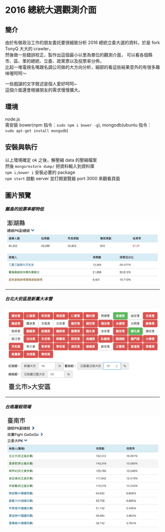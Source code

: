 # 2016 總統大選觀測介面

## 簡介

由於有做政治工作的朋友委託要很細致分析 2016 總統立委大選的資料，於是 fork TonyQ 大大的 crawler，  
然後做一些錯誤校正，製作出這個最小以里為單位的觀測介面，
可以看各個縣市、區、里的總統、立委、政黨票以及投票率分佈，  
比起一堆電視名嘴跟名調公司做的大方向分析，細部的看這些結果意外的有很多趣味喔呵呵～  

一些戲謔的文字敘述是個人愛好呵呵~  
這個介面還會根據朋友的需求慢慢擴大。  

## 環境
node.js  
需安裝 bower(npm 指令：`sudo npm i bower -g`), mongodb(ubuntu 指令：`sudo apt-get install mongodb`)  

## 安裝與執行

以上環境確定 ok 之後，解壓縮 data 的壓縮檔案  
然後 `mongorestore dump/` 把資料輸入到資料庫  
`npm i;bower i` 安裝必要的 package  
`npm start` 啟動 server 並打開瀏覽器 port 3000 來觀看頁面

## 圖片預覽

##### 離島的投票率都特低
![離島的投票率都特低](./pic/ex1.png)
- - - - - - - -
##### 台北大安區是新黨大本營
![台北大安區是新黨大本營](./pic/ex2.png)
- - - - - - - -
##### 台南屠殺現場
![台南屠殺現場](./pic/ex3.png)